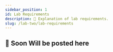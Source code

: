 ```yaml
---
sidebar_position: 1
id: Lab Requirements
description: 🚁 Explanation of lab requirements.
slug: /lab-two/lab-requirements
---
```


## 🔧 Soon Will be posted here